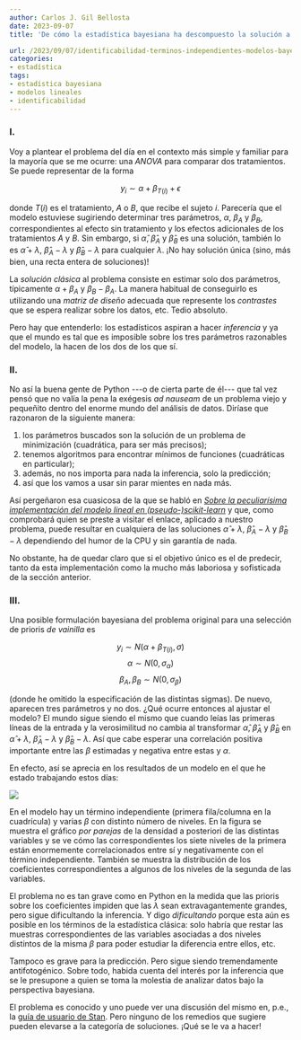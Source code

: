 ```yaml
---
author: Carlos J. Gil Bellosta
date: 2023-09-07
title: 'De cómo la estadística bayesiana ha descompuesto la solución a un problema que la estadística clásica tenía plusquamsolucionado'

url: /2023/09/07/identificabilidad-terminos-independientes-modelos-bayesianos/
categories:
- estadística
tags:
- estadística bayesiana
- modelos lineales
- identificabilidad
---
```


### I.

Voy a plantear el problema del día en el contexto más simple y familiar para la mayoría que se me ocurre: una _ANOVA_ para comparar dos tratamientos. Se puede representar de la forma

$$y_i \sim \alpha + \beta_{T(i)} + \epsilon$$

donde $T(i)$ es el tratamiento, $A$ o $B$, que recibe el sujeto $i$. Parecería que el modelo estuviese sugiriendo determinar tres parámetros, $\alpha$, $\beta_A$ y $\beta_B$, correspondientes al efecto sin tratamiento y los efectos adicionales de los tratamientos $A$ y $B$. Sin embargo, si $\hat{\alpha}$, $\hat{\beta}_A$ y $\hat{\beta}_B$ es una solución, también lo es $\hat{\alpha} + \lambda$, $\hat{\beta}_A - \lambda$ y $\hat{\beta}_B - \lambda$ para cualquier $\lambda$. ¡No hay solución única (sino, más bien, una recta entera de soluciones)!

La _solución clásica_ al problema consiste en estimar solo dos parámetros, típicamente $\alpha + \beta_A$ y $\beta_B - \beta_A$. La manera habitual de conseguirlo es utilizando una _matriz de diseño_ adecuada que represente los _contrastes_ que se espera realizar sobre los datos, etc. Tedio absoluto.

Pero hay que entenderlo: los estadísticos aspiran a hacer _inferencia_ y ya que el mundo es tal que es imposible sobre los tres parámetros razonables del modelo, la hacen de los dos de los que sí.

### II.

No así la buena gente de Python ---o de cierta parte de él--- que tal vez pensó que no valía la pena la exégesis _ad nauseam_ de un problema viejo y pequeñito dentro del enorme mundo del análisis de datos. Diríase que razonaron de la siguiente manera:

1. los parámetros buscados son la solución de un problema de minimización (cuadrática, para ser más precisos);
1. tenemos algoritmos para encontrar mínimos de funciones (cuadráticas en particular);
1. además, no nos importa para nada la inferencia, solo la predicción;
3. así que los vamos a usar sin parar mientes en nada más.

Así pergeñaron esa cuasicosa de la que se habló en
[_Sobre la peculiarísima implementación del modelo lineal en (pseudo-)scikit-learn_](/2019/07/17/sobre-la-peculiarisima-implementacion-del-modelo-lineal-en-pseudo-scikit-learn/)
y que, como comprobará quien se preste a visitar el enlace, aplicado a nuestro problema, puede resultar en cualquiera de las soluciones $\hat{\alpha} + \lambda$, $\hat{\beta}_A - \lambda$ y $\hat{\beta}_B - \lambda$ dependiendo del humor de la CPU y sin garantía de nada.

No obstante, ha de quedar claro que si el objetivo único es el de predecir, tanto da esta implementación como la mucho más laboriosa y sofisticada de la sección anterior.

### III.

Una posible formulación bayesiana del problema original para una selección de prioris _de vainilla_ es

$$y_i \sim N(\alpha + \beta_{T(i)}, \sigma)$$
$$\alpha \sim N(0, \sigma_\alpha)$$
$$\beta_A, \beta_B \sim N(0, \sigma_\beta)$$

(donde he omitido la especificación de las distintas sigmas). De nuevo, aparecen tres parámetros y no dos. ¿Qué ocurre entonces al ajustar el modelo? El mundo sigue siendo el mismo que cuando leías las primeras líneas de la entrada y la verosimilitud no cambia al transformar $\hat{\alpha}$, $\hat{\beta}_A$ y $\hat{\beta}_B$ en $\hat{\alpha} + \lambda$, $\hat{\beta}_A - \lambda$ y $\hat{\beta}_B - \lambda$. Así que cabe esperar una correlación positiva importante entre las $\beta$ estimadas y negativa entre estas y $\alpha$.

En efecto, así se aprecia en los resultados de un modelo en el que he estado trabajando estos días:

![](/wp-uploads/2023/identificabilidad_modelos_bayesianos.png#center)

En el modelo hay un término independiente (primera fila/columna en la cuadrícula) y varias $\beta$ con distinto número de niveles. En la figura se muestra el gráfico _por parejas_ de la densidad a posteriori de las distintas variables y se ve cómo las correspondientes los siete niveles de la primera están enormemente correlacionados entre sí y negativamente con el término independiente. También se muestra la distribución de los coeficientes correspondientes a algunos de los niveles de la segunda de las variables.

El problema no es tan grave como en Python en la medida que las prioris sobre los coeficientes impiden que las $\lambda$ sean extravagantemente grandes, pero sigue dificultando la inferencia. Y digo _dificultando_ porque esta aún es posible en los términos de la estadística clásica: solo habría que restar las muestras correspondientes de las variables asociadas a dos niveles distintos de la misma $\beta$ para poder estudiar la diferencia entre ellos, etc.

Tampoco es grave para la predicción. Pero sigue siendo tremendamente antifotogénico. Sobre todo, habida cuenta del interés por la inferencia que se le presupone a quien se toma la molestia de analizar datos bajo la perspectiva bayesiana.

El problema es conocido y uno puede ver una discusión del mismo en, p.e., la
[guía de usuario de Stan](https://mc-stan.org/docs/stan-users-guide/multilevel-regression-and-poststratification.html). Pero ninguno de los remedios que sugiere pueden elevarse a la categoría de soluciones. ¡Qué se le va a hacer!

